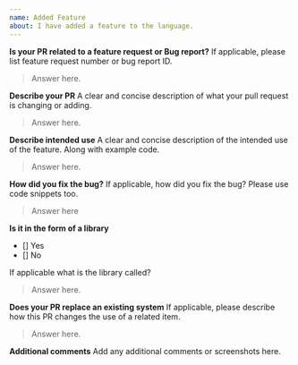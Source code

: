 ```yaml
---
name: Added Feature
about: I have added a feature to the language.
---
```


**Is your PR related to a feature request or Bug report?**
If applicable, please list feature request number or bug report ID.
> Answer here.

**Describe your PR**
A clear and concise description of what your pull request is changing or adding.
> Answer here.

**Describe intended use**
A clear and concise description of the intended use of the feature. Along with example code.
> Answer here.

**How did you fix the bug?**
If applicable, how did you fix the bug? Please use code snippets too.
> Answer here

**Is it in the form of a library**
 - [] Yes
 - [] No
 
If applicable what is the library called?
> Answer here.

**Does your PR replace an existing system**
If applicable, please describe how this PR changes the use of a related item.
> Answer here.

**Additional comments**
Add any additional comments or screenshots here.